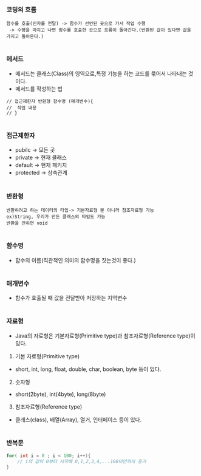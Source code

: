 ### 코딩의 흐름
```
함수를 호출(인자를 전달) -> 함수가 선언된 곳으로 가서 작업 수행
 -> 수행을 마치고 나면 함수를 호출한 곳으로 흐름이 돌아간다.(반환된 값이 있다면 값을 가지고 돌아온다.)
```
#    
### 메서드
- 메서드는 클래스(Class)의 영역으로,특정 기능을 하는 코드를 묶어서 나타내는 것이다.
- 메서드를 작성하는 법
```
// 접근제한자 반환형 함수명 (매개변수){
//	작업 내용
// }
```
#
### 접근제한자
- pubilc -> 모든 곳 
-  private -> 현재 클래스
-  default -> 현재 패키지
-  protected -> 상속관계
#
### 반환형
 ```
반환하려고 하는 데이터의 타입-> 기본자료형 뿐 아니라 참조자료형 가능
 ex)String, 우리가 만든 클래스의 타입도 가능
 반환을 안하면 void
```
#
### 함수명
- 함수의 이름(직관적인 의미의 함수명을 짓는것이 좋다.)
#
### 매개변수
- 함수가 호출될 때 값을 전달받아 저장하는 지역변수
#
### 자료형
- Java의 자료형은 기본자료형(Primitive type)과 참조자료형(Reference type)이 있다.

1. 기본 자료형(Primitive type)
- short, int, long, float, double, char, boolean, byte 등이 있다.
 
2. 숫자형
- short(2byte), int(4byte), long(8byte)

3. 참조자료형(Reference type)
- 클래스(class), 배열(Array), 열거, 인터페이스 등이 있다.
#
### 반복문
```java
for( int i = 0 ; i < 100; i++){
	// i의 값이 0부터 시작해 0,1,2,3,4,...100미만까지 증가
}
```


